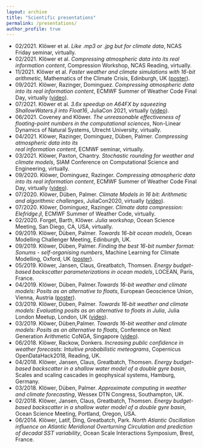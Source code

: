 ```yaml
---
layout: archive
title: "Scientific presentations"
permalink: /presentations/
author_profile: true
---
```


- 02/2021. Klöwer et al. _Like .mp3 or .jpg but for climate data_, NCAS Friday seminar, virtually.
- 02/2021. Klöwer et al. _Compressing atmospheric data into its real information content_, Compression Workshop, NCAS Reading, virtually.
- 11/2021. Klöwer et al. _Faster weather and climate simulations with 16-bit arithmetic_,
Mathematics of the Climate Crisis, Edinburgh, UK ([poster](https://doi.org/10.13140/RG.2.2.24247.44964)).
- 09/2021. Klöwer, Razinger, Dominguez. _Compressing atmospheric data into its real information 
content_, ECMWF Summer of Weather Code Final Day, virtually ([video](https://www.youtube.com/watch?v=kcbOdwfskmY)).
- 07/2021. Klöwer et al. _3.6x speedup on A64FX by squeezing ShallowWaters.jl into Float16_, 
JuliaCon 2021, virtually ([video](https://www.youtube.com/watch?v=btHfZr2C0GA)).
- 06/2021. Coveney and Klöwer. _The unreasonable effectiveness of floating-point numbers in the 
computational sciences_, Non-Linear Dynamics of Natural Systems, Utrecht University, virtually.
- 04/2021. Klöwer, Razinger, Dominguez, Düben, Palmer. _Compressing atmospheric data into its  
real information content_, ECMWF seminar, virtually.
- 03/2021. Klöwer, Paxton, Chantry. _Stochastic rounding for weather and climate models_, SIAM
Conference on Computational Science and Engineering, virtually.
- 09/2020. Klöwer, Dominguez, Razinger. _Compressing atmospheric data into its real information 
content_, ECMWF Summer of Weather Code Final Day, virtually ([video](https://www.youtube.com/watch?v=5A33r-fV_Vo)).
- 07/2020. Klöwer, Düben, Palmer. _Climate Models in 16 bit: Arithmetic and algorithmic challenges_,
JuliaCon2020, virtually ([video](https://www.youtube.com/watch?v=GiSsoA1udUk)).
- 07/2020. Klöwer, Dominguez, Razinger. _Climate data compression: Elefridge.jl_, ECMWF Summer 
of Weather Code, virtually.
- 02/2020. Forget, Barth, Klöwer. _Julia workshop_, Ocean Science Meeting, San Diego, CA, USA, 
virtually.
- 09/2019. Klöwer, Düben, Palmer. _Towards 16-bit ocean models_, Ocean Modelling Challenger 
Meeting, Edinburgh, UK.
- 09/2019. Klöwer, Düben, Palmer. _Finding the best 16-bit number format: Sonums - self-organising
numbers_, Machine Learning for Climate Modelling, Oxford, UK ([poster](https://milank.de/documents/kloewer_sonum.pdf)).
- 05/2019. Klöwer, Jansen, Claus, Greatbatch, Thomsen. _Energy budget-based backscatter
parameterizations in ocean models_, LOCEAN, Paris, France.
- 04/2019. Klöwer, Düben, Palmer._Towards 16-bit weather and climate models: Posits as an 
alternative to floats_, European Geoscience Union, Vienna, Austria ([poster](https://doi.org/10.13140/RG.2.2.20921.01128)).
- 03/2019. Klöwer, Düben, Palmer. _Towards 16-bit weather and climate models: Evaluating posits 
as an alternative to floats in Julia_, Julia London Meetup, London, UK ([video](https://www.youtube.com/watch?v=wp7AYMWlPLw)).
- 03/2019. Klöwer, Düben,Palmer. _Towards 16-bit weather and climate models: Posits as an 
alternative to floats_, Conference on Next Generation Arithmetic CoNGA, Singapore ([video](https://www.youtube.com/watch?v=XazIx0cMVyg)).
- 06/2018. Klöwer, Rackow, Donkers. _Increasing public confidence in weather forecasts: Intuitive
probabilistic meteograms_, Copernicus OpenDataHack2018, Reading, UK.
- 04/2018. Klöwer, Jansen, Claus, Greatbatch, Thomsen. _Energy budget-based backscatter in a 
shallow water model of a double gyre basin_, Scales and scaling cascades in geophysical systems, Hamburg, Germany.
- 03/2018. Klöwer, Düben, Palmer. _Approximate computing in weather and climate forecasting_, 
Wessex DTN Congress, Southampton, UK.
- 02/2018. Klöwer, Jansen, Claus, Greatbatch, Thomsen. _Energy budget-based backscatter in a 
shallow water model of a double gyre basin_, Ocean Science Meeting, Portland, Oregon, USA.
- 06/2014. Klöwer, Latif, Ding, Greatbatch, Park. _North Atlantic Oscillation influence on Atlantic 
Meridional Overturning Circulation and prediction of decadal SST variability_, Ocean
Scale Interactions Symposium, Brest, France.
